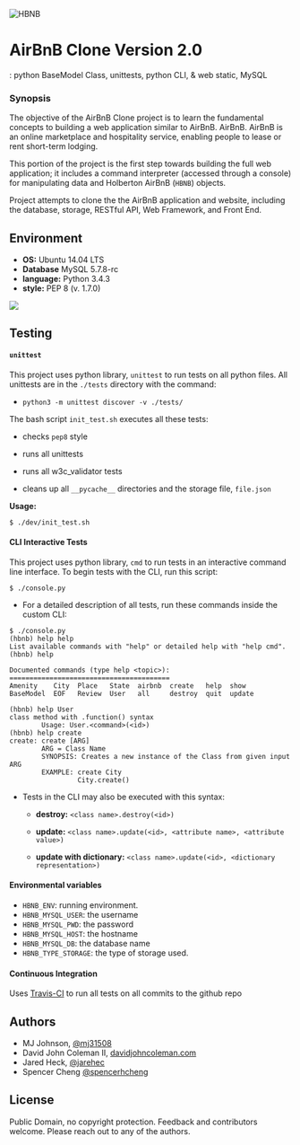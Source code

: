 ![HBNB](http://imgur.com/JBCMHDP.png)

# AirBnB Clone Version 2.0

: python BaseModel Class, unittests, python CLI, & web static, MySQL

### Synopsis
The objective of the AirBnB Clone project is to learn the fundamental concepts to building a web application similar to AirBnB. AirBnB. AirBnB is an online marketplace and hospitality service, enabling people to lease or rent short-term lodging.

This portion of the project is the first step towards building the full web application; it includes a command interpreter (accessed through a console) for manipulating data and Holberton AirBnB (`HBNB`) objects.

Project attempts to clone the the AirBnB application and website, including the
database, storage, RESTful API, Web Framework, and Front End.

## Environment

* __OS:__ Ubuntu 14.04 LTS
* __Database__ MySQL 5.7.8-rc
* __language:__ Python 3.4.3
* __style:__ PEP 8 (v. 1.7.0)

<img src="https://github.com/johncoleman83/AirBnB_clone/blob/master/dev/hbnb_step5.png" />

## Testing

#### `unittest`

This project uses python library, `unittest` to run tests on all python files.
All unittests are in the `./tests` directory with the command:

* `python3 -m unittest discover -v ./tests/`

The bash script `init_test.sh` executes all these tests:

  * checks `pep8` style

  * runs all unittests

  * runs all w3c_validator tests

  * cleans up all `__pycache__` directories and the storage file, `file.json`

**Usage:**

```
$ ./dev/init_test.sh
```

#### CLI Interactive Tests

This project uses python library, `cmd` to run tests in an interactive command
line interface.  To begin tests with the CLI, run this script:

```
$ ./console.py
```

* For a detailed description of all tests, run these commands inside the
custom CLI:

```
$ ./console.py
(hbnb) help help
List available commands with "help" or detailed help with "help cmd".
(hbnb) help

Documented commands (type help <topic>):
========================================
Amenity    City  Place   State  airbnb  create   help  show
BaseModel  EOF   Review  User   all     destroy  quit  update

(hbnb) help User
class method with .function() syntax
        Usage: User.<command>(<id>)
(hbnb) help create
create: create [ARG]
        ARG = Class Name
        SYNOPSIS: Creates a new instance of the Class from given input ARG
        EXAMPLE: create City
                 City.create()
```

* Tests in the CLI may also be executed with this syntax:

  * **destroy:** `<class name>.destroy(<id>)`

  * **update:** `<class name>.update(<id>, <attribute name>, <attribute value>)`

  * **update with dictionary:** `<class name>.update(<id>, <dictionary representation>)`

#### Environmental variables

* `HBNB_ENV`: running environment. 
* `HBNB_MYSQL_USER`: the username
* `HBNB_MYSQL_PWD`: the password
* `HBNB_MYSQL_HOST`: the hostname
* `HBNB_MYSQL_DB`: the database name 
* `HBNB_TYPE_STORAGE`: the type of storage used.

#### Continuous Integration

Uses [Travis-CI](https://travis-ci.org/) to run all tests on all commits to the
github repo

## Authors

* MJ Johnson, [@mj31508](https://github.com/mj31508)
* David John Coleman II, [davidjohncoleman.com](http://www.davidjohncoleman.com/)
* Jared Heck, [@jarehec](https://github.com/jarehec)
* Spencer Cheng [@spencerhcheng](https://github.com/spencerhcheng)

## License

Public Domain, no copyright protection. Feedback and contributors welcome. Please reach out to any of the authors.
